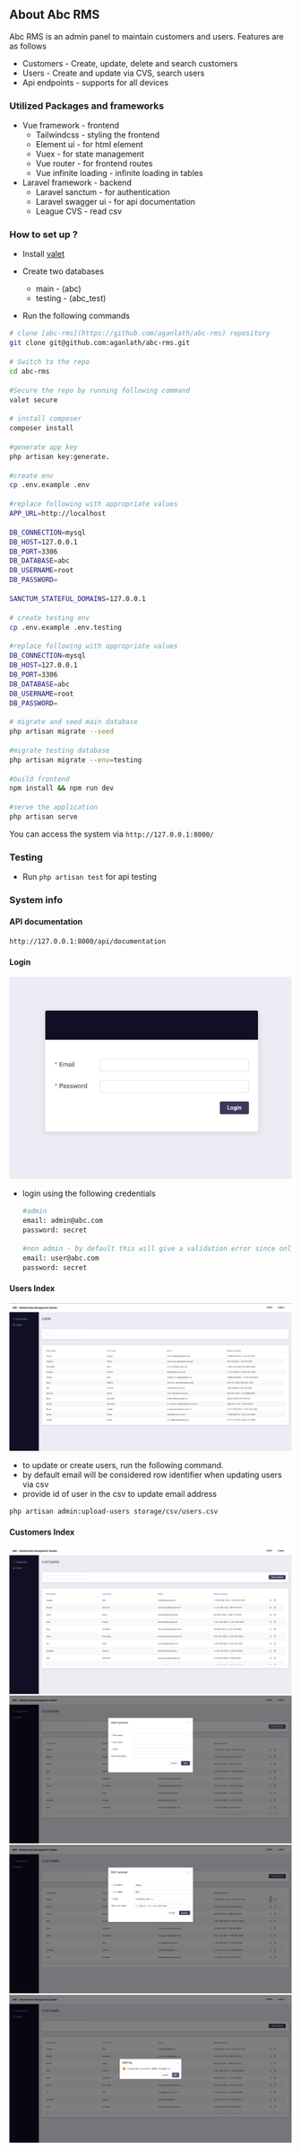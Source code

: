 ## About Abc RMS

Abc RMS is an admin panel to maintain customers and users. Features are as follows

- Customers - Create, update, delete and search customers
- Users - Create and update via CVS, search users
- Api endpoints - supports for all devices

### Utilized Packages and frameworks 

- Vue framework - frontend
    - Tailwindcss - styling the frontend
    - Element ui - for html element
    - Vuex - for state management
    - Vue router - for frontend routes
    - Vue infinite loading -  infinite loading in tables  
- Laravel framework - backend  
    - Laravel sanctum - for authentication 
    - Laravel swagger ui - for api documentation
    - League CVS - read csv

### How to set up ?

- Install [valet](https://laravel.com/docs/8.x/valet)
- Create two databases 
    - main - (abc)
    - testing - (abc_test)
    
- Run the following commands

```bash
# clone [abc-rms](https://github.com/aganlath/abc-rms) repository 
git clone git@github.com:aganlath/abc-rms.git

# Switch to the repo
cd abc-rms

#Secure the repo by running following command
valet secure

# install composer
composer install

#generate app key
php artisan key:generate.

#create env
cp .env.example .env

#replace following with appropriate values
APP_URL=http://localhost

DB_CONNECTION=mysql
DB_HOST=127.0.0.1
DB_PORT=3306
DB_DATABASE=abc
DB_USERNAME=root
DB_PASSWORD=

SANCTUM_STATEFUL_DOMAINS=127.0.0.1

# create testing env
cp .env.example .env.testing

#replace following with appropriate values
DB_CONNECTION=mysql
DB_HOST=127.0.0.1
DB_PORT=3306
DB_DATABASE=abc
DB_USERNAME=root
DB_PASSWORD=

# migrate and seed main database
php artisan migrate --seed

#migrate testing database
php artisan migrate --env=testing

#build frontend
npm install && npm run dev

#serve the application
php artisan serve
```

You can access the system via `http://127.0.0.1:8000/`

### Testing

- Run `php artisan test` for api testing

### System info

#### API documentation
```bash
http://127.0.0.1:8000/api/documentation
```

#### Login
![Login page](public/readme_images/login.png)

- login using the following credentials
    ```bash
    #admin
    email: admin@abc.com
    password: secret
  
    #non admin - by default this will give a validation error since only admin is authorized access
    email: user@abc.com
    password: secret
    ```
  
#### Users Index
![Users page](public/readme_images/users.png)

- to update or create users, run the following command.
- by default email will be considered row identifier when updating users via csv  
- provide id of user in the csv to update email address

```bash
php artisan admin:upload-users storage/csv/users.csv
```

#### Customers Index
![Customers page](public/readme_images/Customers.png)
![Add customer](public/readme_images/add_customer.png)
![Update customer](public/readme_images/update_customer.png)
![Delete customer](public/readme_images/delete_customer.png)
